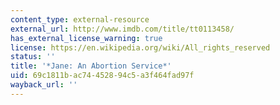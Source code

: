 ```yaml
---
content_type: external-resource
external_url: http://www.imdb.com/title/tt0113458/
has_external_license_warning: true
license: https://en.wikipedia.org/wiki/All_rights_reserved
status: ''
title: '*Jane: An Abortion Service*'
uid: 69c1811b-ac74-4528-94c5-a3f464fad97f
wayback_url: ''
---
```

